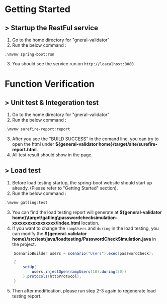 # Getting Started

## > Startup the RestFul service
1. Go to the home directory for "gneral-validator"
2. Run the below command : 
```pwershell
.\mvnw spring-boot:run
```
3. You should see the service run on `http://loacalhost:8080`

# Function Verification
## > Unit test & Integeration test
1. Go to the home directory for "gneral-validator"
2. Run the below command :
```powershell
.\mvnw surefire-report:report
```
3. After you see the "BUILD SUCCESS" in the comand line, you can try to open the html under 
<b>${general-validator home}/target/site/surefire-report.html</b>.
4. All test result should show in the page.

## > Load test
1. Before load testing startup, the spring-boot website should start up already. (Please refer to "Getting Started" section).
2. Run the below command :
```powershell
.\mvnw gatling:test
```
3. You can find the load testing report will generate at <b>${general-validator home}\target\gatling\passwordchecksimulation-xxxxxxxxxxxxxxxxx/index.html</b> location.
4. If you want to change the `rampUsers` and `during` in the load testing, you can modify the <b>${general-validator home}/src/test/java/loadtesting/PasswordCheckSimulation.java</b> in the project. 

``` java
    ScenarioBuilder users = scenario("Users").exec(passwordCheck);

    {
        setUp(
            users.injectOpen(rampUsers(10).during(30))
        ).protocols(httpProtocol);
    }
```
5. Then after modification, please run step 2-3 again to regenerate load testing report.